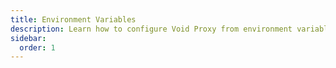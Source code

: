 ```yaml
---
title: Environment Variables
description: Learn how to configure Void Proxy from environment variables
sidebar:
  order: 1
---
```


